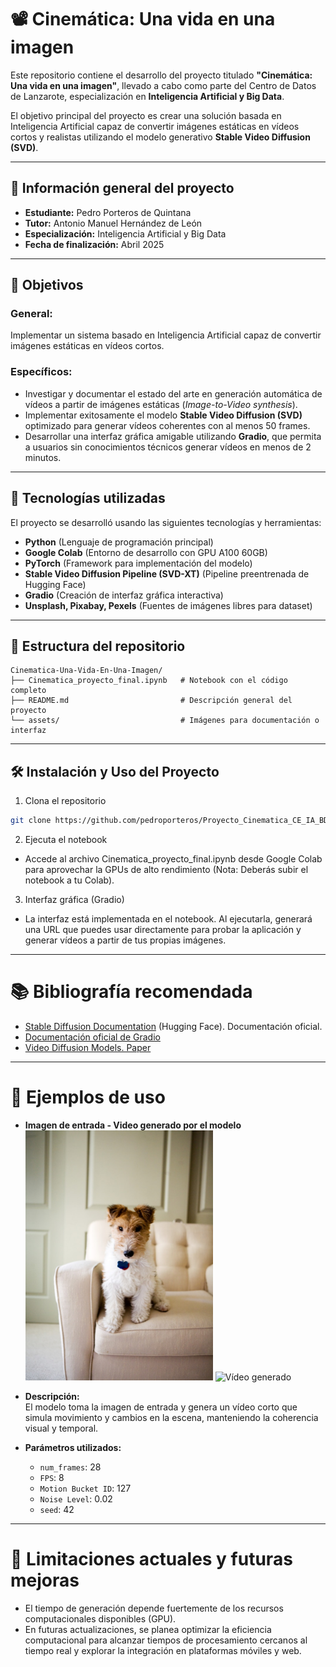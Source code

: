 # 📽️ Cinemática: Una vida en una imagen  

Este repositorio contiene el desarrollo del proyecto titulado **"Cinemática: Una vida en una imagen"**, llevado a cabo como parte del Centro de Datos de Lanzarote, especialización en **Inteligencia Artificial y Big Data**.

El objetivo principal del proyecto es crear una solución basada en Inteligencia Artificial capaz de convertir imágenes estáticas en vídeos cortos y realistas utilizando el modelo generativo **Stable Video Diffusion (SVD)**.

---

## 📝 Información general del proyecto

- **Estudiante:** Pedro Porteros de Quintana  
- **Tutor:** Antonio Manuel Hernández de León  
- **Especialización:** Inteligencia Artificial y Big Data  
- **Fecha de finalización:** Abril 2025  

---

## 🎯 Objetivos

### General:
Implementar un sistema basado en Inteligencia Artificial capaz de convertir imágenes estáticas en vídeos cortos.

### Específicos:
- Investigar y documentar el estado del arte en generación automática de vídeos a partir de imágenes estáticas (*Image-to-Video synthesis*).
- Implementar exitosamente el modelo **Stable Video Diffusion (SVD)** optimizado para generar vídeos coherentes con al menos 50 frames.
- Desarrollar una interfaz gráfica amigable utilizando **Gradio**, que permita a usuarios sin conocimientos técnicos generar vídeos en menos de 2 minutos.

---

## 🚀 Tecnologías utilizadas

El proyecto se desarrolló usando las siguientes tecnologías y herramientas:

- **Python** (Lenguaje de programación principal)
- **Google Colab** (Entorno de desarrollo con GPU A100 60GB)
- **PyTorch** (Framework para implementación del modelo)
- **Stable Video Diffusion Pipeline (SVD-XT)** (Pipeline preentrenada de Hugging Face)
- **Gradio** (Creación de interfaz gráfica interactiva)
- **Unsplash, Pixabay, Pexels** (Fuentes de imágenes libres para dataset)

---

## 📂 Estructura del repositorio
```text
Cinematica-Una-Vida-En-Una-Imagen/
├── Cinematica_proyecto_final.ipynb   # Notebook con el código completo
├── README.md                         # Descripción general del proyecto
└── assets/                           # Imágenes para documentación o interfaz
```
---

## 🛠️ Instalación y Uso del Proyecto

1. Clona el repositorio

```bash
git clone https://github.com/pedroporteros/Proyecto_Cinematica_CE_IA_BD.git
```

2. Ejecuta el notebook
   
- Accede al archivo Cinematica_proyecto_final.ipynb desde Google Colab para aprovechar la GPUs de alto rendimiento (Nota: Deberás subir el notebook a tu Colab).

3. Interfaz gráfica (Gradio)
- La interfaz está implementada en el notebook. Al ejecutarla, generará una URL que puedes usar directamente para probar la aplicación y generar vídeos a partir de tus propias imágenes.

---

# 📚 Bibliografía recomendada

- [Stable Diffusion Documentation](https://huggingface.co/docs/stable-diffusion) (Hugging Face). Documentación oficial.
- [Documentación oficial de Gradio](https://gradio.app/)
- [Video Diffusion Models. Paper](https://arxiv.org/abs/2204.03458)

---

# 📸 Ejemplos de uso

- **Imagen de entrada - Video generado por el modelo**  
    <img src="assets/imagen_de_entrada.jpg" alt="Imagen de entrada" width="300" height="400"> 
    <img src="assets/generated_video.gif" alt="Vídeo generado" width="300" height="400">

- **Descripción:**  
    El modelo toma la imagen de entrada y genera un vídeo corto que simula movimiento y cambios en la escena, manteniendo la coherencia visual y temporal.
- **Parámetros utilizados:** 
  - `num_frames`: 28
  - `FPS`: 8
  - `Motion Bucket ID`: 127
  - `Noise Level`: 0.02
  - `seed`: 42
  
---

# 📌 Limitaciones actuales y futuras mejoras

- El tiempo de generación depende fuertemente de los recursos computacionales disponibles (GPU).
- En futuras actualizaciones, se planea optimizar la eficiencia computacional para alcanzar tiempos de procesamiento cercanos al tiempo real y explorar la integración en plataformas móviles y web.























   
